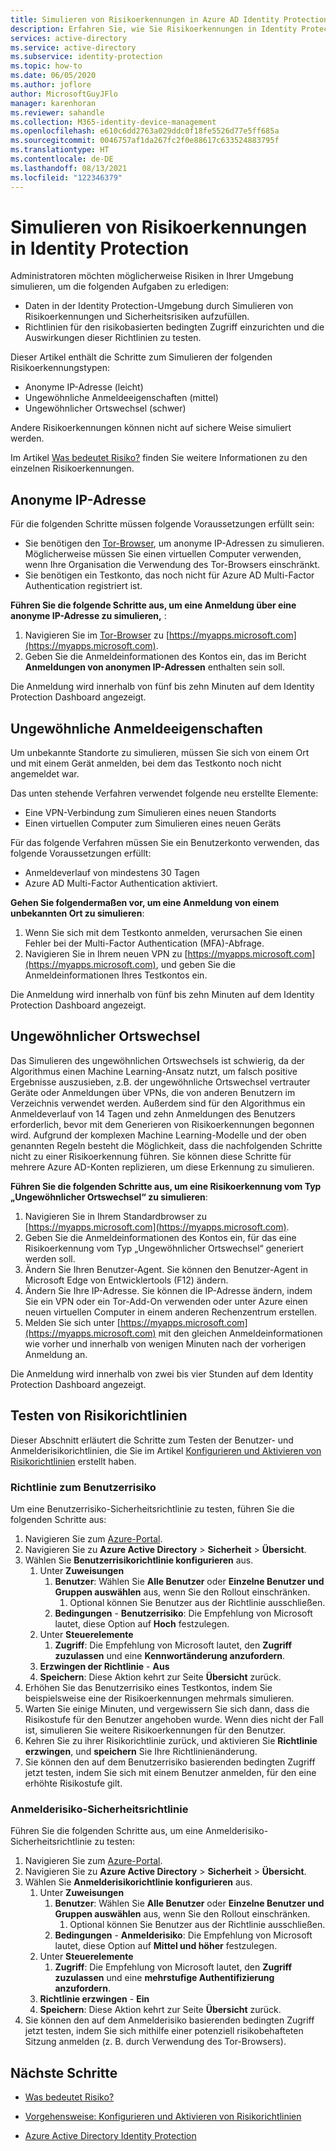 ```yaml
---
title: Simulieren von Risikoerkennungen in Azure AD Identity Protection
description: Erfahren Sie, wie Sie Risikoerkennungen in Identity Protection simulieren.
services: active-directory
ms.service: active-directory
ms.subservice: identity-protection
ms.topic: how-to
ms.date: 06/05/2020
ms.author: joflore
author: MicrosoftGuyJFlo
manager: karenhoran
ms.reviewer: sahandle
ms.collection: M365-identity-device-management
ms.openlocfilehash: e610c6dd2763a029ddc0f18fe5526d77e5ff685a
ms.sourcegitcommit: 0046757af1da267fc2f0e88617c633524883795f
ms.translationtype: HT
ms.contentlocale: de-DE
ms.lasthandoff: 08/13/2021
ms.locfileid: "122346379"
---
```

# <a name="simulating-risk-detections-in-identity-protection"></a>Simulieren von Risikoerkennungen in Identity Protection

Administratoren möchten möglicherweise Risiken in Ihrer Umgebung simulieren, um die folgenden Aufgaben zu erledigen:

- Daten in der Identity Protection-Umgebung durch Simulieren von Risikoerkennungen und Sicherheitsrisiken aufzufüllen.
- Richtlinien für den risikobasierten bedingten Zugriff einzurichten und die Auswirkungen dieser Richtlinien zu testen.

Dieser Artikel enthält die Schritte zum Simulieren der folgenden Risikoerkennungstypen:

- Anonyme IP-Adresse (leicht)
- Ungewöhnliche Anmeldeeigenschaften (mittel)
- Ungewöhnlicher Ortswechsel (schwer)

Andere Risikoerkennungen können nicht auf sichere Weise simuliert werden.

Im Artikel [Was bedeutet Risiko?](concept-identity-protection-risks.md) finden Sie weitere Informationen zu den einzelnen Risikoerkennungen.

## <a name="anonymous-ip-address"></a>Anonyme IP-Adresse

Für die folgenden Schritte müssen folgende Voraussetzungen erfüllt sein:

- Sie benötigen den [Tor-Browser](https://www.torproject.org/projects/torbrowser.html.en), um anonyme IP-Adressen zu simulieren. Möglicherweise müssen Sie einen virtuellen Computer verwenden, wenn Ihre Organisation die Verwendung des Tor-Browsers einschränkt.
- Sie benötigen ein Testkonto, das noch nicht für Azure AD Multi-Factor Authentication registriert ist.

**Führen Sie die folgende Schritte aus, um eine Anmeldung über eine anonyme IP-Adresse zu simulieren,** :

1. Navigieren Sie im [Tor-Browser](https://www.torproject.org/projects/torbrowser.html.en) zu [https://myapps.microsoft.com](https://myapps.microsoft.com).   
2. Geben Sie die Anmeldeinformationen des Kontos ein, das im Bericht **Anmeldungen von anonymen IP-Adressen** enthalten sein soll.

Die Anmeldung wird innerhalb von fünf bis zehn Minuten auf dem Identity Protection Dashboard angezeigt. 

## <a name="unfamiliar-sign-in-properties"></a>Ungewöhnliche Anmeldeeigenschaften

Um unbekannte Standorte zu simulieren, müssen Sie sich von einem Ort und mit einem Gerät anmelden, bei dem das Testkonto noch nicht angemeldet war.

Das unten stehende Verfahren verwendet folgende neu erstellte Elemente:

- Eine VPN-Verbindung zum Simulieren eines neuen Standorts
- Einen virtuellen Computer zum Simulieren eines neuen Geräts

Für das folgende Verfahren müssen Sie ein Benutzerkonto verwenden, das folgende Voraussetzungen erfüllt:

- Anmeldeverlauf von mindestens 30 Tagen
- Azure AD Multi-Factor Authentication aktiviert.

**Gehen Sie folgendermaßen vor, um eine Anmeldung von einem unbekannten Ort zu simulieren**:

1. Wenn Sie sich mit dem Testkonto anmelden, verursachen Sie einen Fehler bei der Multi-Factor Authentication (MFA)-Abfrage.
2. Navigieren Sie in Ihrem neuen VPN zu [https://myapps.microsoft.com](https://myapps.microsoft.com), und geben Sie die Anmeldeinformationen Ihres Testkontos ein.

Die Anmeldung wird innerhalb von fünf bis zehn Minuten auf dem Identity Protection Dashboard angezeigt.

## <a name="atypical-travel"></a>Ungewöhnlicher Ortswechsel

Das Simulieren des ungewöhnlichen Ortswechsels ist schwierig, da der Algorithmus einen Machine Learning-Ansatz nutzt, um falsch positive Ergebnisse auszusieben, z.B. der ungewöhnliche Ortswechsel vertrauter Geräte oder Anmeldungen über VPNs, die von anderen Benutzern im Verzeichnis verwendet werden. Außerdem sind für den Algorithmus ein Anmeldeverlauf von 14 Tagen und zehn Anmeldungen des Benutzers erforderlich, bevor mit dem Generieren von Risikoerkennungen begonnen wird. Aufgrund der komplexen Machine Learning-Modelle und der oben genannten Regeln besteht die Möglichkeit, dass die nachfolgenden Schritte nicht zu einer Risikoerkennung führen. Sie können diese Schritte für mehrere Azure AD-Konten replizieren, um diese Erkennung zu simulieren.

**Führen Sie die folgenden Schritte aus, um eine Risikoerkennung vom Typ „Ungewöhnlicher Ortswechsel“ zu simulieren**:

1. Navigieren Sie in Ihrem Standardbrowser zu [https://myapps.microsoft.com](https://myapps.microsoft.com).  
2. Geben Sie die Anmeldeinformationen des Kontos ein, für das eine Risikoerkennung vom Typ „Ungewöhnlicher Ortswechsel“ generiert werden soll.
3. Ändern Sie Ihren Benutzer-Agent. Sie können den Benutzer-Agent in Microsoft Edge von Entwicklertools (F12) ändern.
4. Ändern Sie Ihre IP-Adresse. Sie können die IP-Adresse ändern, indem Sie ein VPN oder ein Tor-Add-On verwenden oder unter Azure einen neuen virtuellen Computer in einem anderen Rechenzentrum erstellen.
5. Melden Sie sich unter [https://myapps.microsoft.com](https://myapps.microsoft.com) mit den gleichen Anmeldeinformationen wie vorher und innerhalb von wenigen Minuten nach der vorherigen Anmeldung an.

Die Anmeldung wird innerhalb von zwei bis vier Stunden auf dem Identity Protection Dashboard angezeigt.

## <a name="testing-risk-policies"></a>Testen von Risikorichtlinien

Dieser Abschnitt erläutert die Schritte zum Testen der Benutzer- und Anmelderisikorichtlinien, die Sie im Artikel [ Konfigurieren und Aktivieren von Risikorichtlinien](howto-identity-protection-configure-risk-policies.md) erstellt haben.

### <a name="user-risk-policy"></a>Richtlinie zum Benutzerrisiko

Um eine Benutzerrisiko-Sicherheitsrichtlinie zu testen, führen Sie die folgenden Schritte aus:

1. Navigieren Sie zum [Azure-Portal](https://portal.azure.com).
1. Navigieren Sie zu **Azure Active Directory** > **Sicherheit** > **Übersicht**.
1. Wählen Sie **Benutzerrisikorichtlinie konfigurieren** aus.
   1. Unter **Zuweisungen**
      1. **Benutzer**: Wählen Sie **Alle Benutzer** oder **Einzelne Benutzer und Gruppen auswählen** aus, wenn Sie den Rollout einschränken.
         1. Optional können Sie Benutzer aus der Richtlinie ausschließen.
      1. **Bedingungen** - **Benutzerrisiko**: Die Empfehlung von Microsoft lautet, diese Option auf **Hoch** festzulegen.
   1. Unter **Steuerelemente**
      1. **Zugriff**: Die Empfehlung von Microsoft lautet, den **Zugriff zuzulassen** und eine **Kennwortänderung anzufordern**.
   1. **Erzwingen der Richtlinie** - **Aus**
   1. **Speichern**: Diese Aktion kehrt zur Seite **Übersicht** zurück.
1. Erhöhen Sie das Benutzerrisiko eines Testkontos, indem Sie beispielsweise eine der Risikoerkennungen mehrmals simulieren.
1. Warten Sie einige Minuten, und vergewissern Sie sich dann, dass die Risikostufe für den Benutzer angehoben wurde. Wenn dies nicht der Fall ist, simulieren Sie weitere Risikoerkennungen für den Benutzer.
1. Kehren Sie zu ihrer Risikorichtlinie zurück, und aktivieren Sie **Richtlinie erzwingen**, und **speichern** Sie Ihre Richtlinienänderung.
1. Sie können den auf dem Benutzerrisiko basierenden bedingten Zugriff jetzt testen, indem Sie sich mit einem Benutzer anmelden, für den eine erhöhte Risikostufe gilt.

### <a name="sign-in-risk-security-policy"></a>Anmelderisiko-Sicherheitsrichtlinie

Führen Sie die folgenden Schritte aus, um eine Anmelderisiko-Sicherheitsrichtlinie zu testen:

1. Navigieren Sie zum [Azure-Portal](https://portal.azure.com).
1. Navigieren Sie zu **Azure Active Directory** > **Sicherheit** > **Übersicht**.
1. Wählen Sie **Anmelderisikorichtlinie konfigurieren** aus.
   1. Unter **Zuweisungen**
      1. **Benutzer**: Wählen Sie **Alle Benutzer** oder **Einzelne Benutzer und Gruppen auswählen** aus, wenn Sie den Rollout einschränken.
         1. Optional können Sie Benutzer aus der Richtlinie ausschließen.
      1. **Bedingungen** - **Anmelderisiko**: Die Empfehlung von Microsoft lautet, diese Option auf **Mittel und höher** festzulegen.
   1. Unter **Steuerelemente**
      1. **Zugriff**: Die Empfehlung von Microsoft lautet, den **Zugriff zuzulassen** und eine **mehrstufige Authentifizierung anzufordern**.
   1. **Richtlinie erzwingen** - **Ein**
   1. **Speichern**: Diese Aktion kehrt zur Seite **Übersicht** zurück.
1. Sie können den auf dem Anmelderisiko basierenden bedingten Zugriff jetzt testen, indem Sie sich mithilfe einer potenziell risikobehafteten Sitzung anmelden (z. B. durch Verwendung des Tor-Browsers). 

## <a name="next-steps"></a>Nächste Schritte

- [Was bedeutet Risiko?](concept-identity-protection-risks.md)

- [Vorgehensweise: Konfigurieren und Aktivieren von Risikorichtlinien](howto-identity-protection-configure-risk-policies.md)

- [Azure Active Directory Identity Protection](overview-identity-protection.md)
